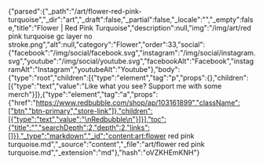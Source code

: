 {"parsed":{"_path":"/art/flower-red-pink-turquoise","_dir":"art","_draft":false,"_partial":false,"_locale":"","_empty":false,"title":"Flower | Red Pink Turquoise","description":null,"img":"/img/art/red pink turquoise gc layer no stroke.png","alt":null,"category":"Flower","order":33,"social":{"facebook":"/img/social/facebook.svg","instagram":"/img/social/instagram.svg","youtube":"/img/social/youtube.svg","facebookAlt":"Facebook","instagramAlt":"Instagram","youtubeAlt":"Youtube"},"body":{"type":"root","children":[{"type":"element","tag":"p","props":{},"children":[{"type":"text","value":"Like what you see? Support me with some merch"}]},{"type":"element","tag":"a","props":{"href":"https://www.redbubble.com/shop/ap/103161899","className":["btn","btn-primary","store-link"]},"children":[{"type":"text","value":"\nRedbubble\n"}]}],"toc":{"title":"","searchDepth":2,"depth":2,"links":[]}},"_type":"markdown","_id":"content:art:flower red pink turquoise.md","_source":"content","_file":"art/flower red pink turquoise.md","_extension":"md"},"hash":"oVZKHEmKNH"}
